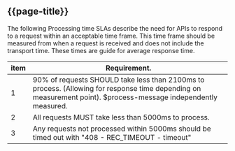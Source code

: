 ## {{page-title}}

The following Processing time SLAs describe the need for APIs to respond to a request within an acceptable time frame. This time frame should be measured from when a request is received and does not include the transport time.
These times are guide for average response time.

| item | Requirement.                                                                                                                                                   |
|------|----------------------------------------------------------------------------------------------------------------------------------------------------------------|
| 1    | 90% of requests SHOULD take less than 2100ms to process. (Allowing for response time depending on measurement point). $process-message independently measured. |
| 2    | All requests MUST take less than 5000ms to process.                                                                                                            |
| 3    | Any requests not processed within 5000ms should be timed out with "408 - REC_TIMEOUT - timeout"                                                    